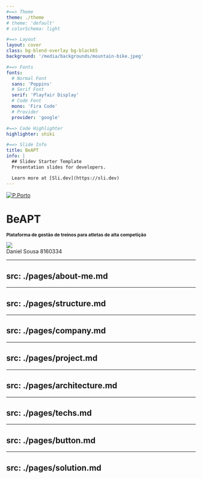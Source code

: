 ```yaml
---
#==> Theme
theme: ./theme
# theme: 'default'
# colorSchema: light

#==> Layout
layout: cover
class: bg-blend-overlay bg-black65
background: '/media/backgrounds/mountain-bike.jpeg'

#==> Fonts
fonts:
  # Normal Font
  sans: 'Poppins'
  # Serif Font
  serif: 'Playfair Display'
  # Code Font
  mono: 'Fira Code'
  # Provider
  provider: 'google'

#==> Code Highlighter
highlighter: shiki

#==> Slide Info
title: BeAPT
info: |
  ## Slidev Starter Template
  Presentation slides for developers.

  Learn more at [Sli.dev](https://sli.dev)
---
```

<div class="abs-tl top-5 left-5 mb-4">
  <a
    href="https://www.estg.ipp.pt"
    target="_blank"
    class="
      opacity-50
      !hover:opacity-100
      no-border no-decoration
      shadow-none
    "
  >
    <img
      src="/media/logos/pporto.png"
      class="w-75px"
      alt="P.Porto"
    />
  </a>
</div>

<div class="center">
  	<h1 class="font-extrabold" style="line-height: 2rem !important;">BeAPT</h1>
  	<h3 class="font-300" style="opacity: 1;font-size: 12px">Plataforma de gestão de treinos para atletas de alta competição</h3>
</div>

<div class="abs-bl ml-14 mb-12 flex items-center" >
	<img src="/media/daniel-sousa.jpg" class="size-40px br-50p  object-cover-top no-decoration">
	<div class="ml-3 flex flex-col text-left">
		<span class="font-300">Daniel Sousa</span>
		<span class="mt-1 fs-10px">8160334</span>
	</div>
</div>

<div class="abs-br mr-6 mb-12">
    <span
      @click="$slidev.nav.next"
      class="arrow-container cursor-pointer text-white"
      hover="bg-altBlue bg-opacity-75 text-white"
    >
      <carbon:chevron-right class="inline" />
    </span>
</div>

---
src: ./pages/about-me.md
---

---
src: ./pages/structure.md
---

---
src: ./pages/company.md
---

---
src: ./pages/project.md
---

---
src: ./pages/architecture.md
---

---
src: ./pages/techs.md
---

---
src: ./pages/button.md
---

---
src: ./pages/solution.md
---

